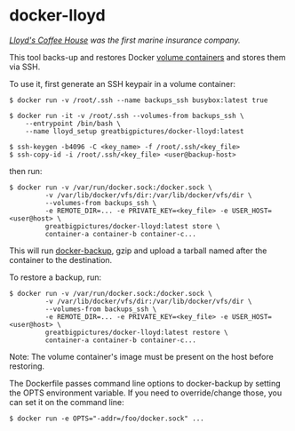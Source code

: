 # docker-lloyd
*[Lloyd's Coffee House](http://en.wikipedia.org/wiki/Lloyd%27s_Coffee_House)
was the first marine insurance company.*

This tool backs-up and restores Docker [volume containers](http://docs.docker.io/en/latest/use/working_with_volumes/#creating-and-mounting-a-data-volume-container)
and stores them via SSH.

To use it, first generate an SSH keypair in a volume container:

	$ docker run -v /root/.ssh --name backups_ssh busybox:latest true

	$ docker run -it -v /root/.ssh --volumes-from backups_ssh \
		--entrypoint /bin/bash \
		--name lloyd_setup greatbigpictures/docker-lloyd:latest

	$ ssh-keygen -b4096 -C <key_name> -f /root/.ssh/<key_file>
	$ ssh-copy-id -i /root/.ssh/<key_file> <user@backup-host>

then run:

    $ docker run -v /var/run/docker.sock:/docker.sock \
             -v /var/lib/docker/vfs/dir:/var/lib/docker/vfs/dir \
             --volumes-from backups_ssh \
             -e REMOTE_DIR=... -e PRIVATE_KEY=<key_file> -e USER_HOST=<user@host> \
             greatbigpictures/docker-lloyd:latest store \
             container-a container-b container-c...

This will run [docker-backup](https://github.com/discordianfish/docker-backup),
gzip and upload a tarball named after the container to the destination.


To restore a backup, run:

    $ docker run -v /var/run/docker.sock:/docker.sock \
             -v /var/lib/docker/vfs/dir:/var/lib/docker/vfs/dir \
             --volumes-from backups_ssh \
             -e REMOTE_DIR=... -e PRIVATE_KEY=<key_file> -e USER_HOST=<user@host> \
             greatbigpictures/docker-lloyd:latest restore \
             container-a container-b container-c...

Note: The volume container's image must be present on the host before restoring.

The Dockerfile passes command line options to docker-backup by setting the OPTS
environment variable. If you need to override/change those, you can set it on
the command line:

    $ docker run -e OPTS="-addr=/foo/docker.sock" ...
